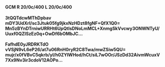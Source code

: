 #### GCM R 20/0c/400 L 20/0c/400
**3tQQTdcwMThDpbav**<br/>**mDY3UdXrI/sc3Jtuk05fg9jkxNzHDzt8fgNF+QfX1Q0=**<br/>**Mn5zBYnDTrniwURRHt6UpQtlsDNoLmMCL+XnmgSkVvcwy3ONWNTyU/Uuxf0QZISzEz0q+OwDf6bOMbJC...**<br/><br/>
**FafhdE0yJRDRKTdO**<br/>**vVSjN9vL6eP26/at7u06RnH0ryR2C8Twa/mwZSiw5QU=**<br/>**mujr/x0fVBvC5qkrb/yI/h0ZYIWHod/hCt/siL7wOOr/JSzDd32AivmWcuxV7Xx9Nv3ir3cdoV12AOPo...**